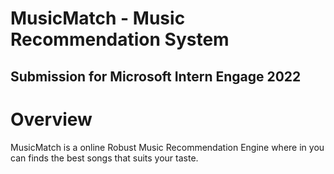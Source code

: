 # MusicMatch - Music Recommendation System
## Submission for Microsoft Intern Engage 2022

# Overview
MusicMatch is a online Robust Music Recommendation Engine where in you can finds the best songs that suits your taste.
